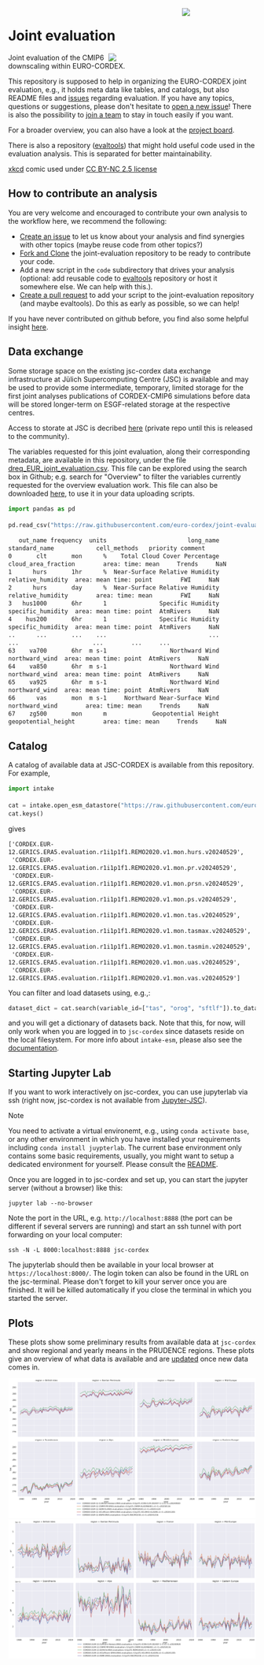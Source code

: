 <img src="https://mirrors.creativecommons.org/presskit/logos/cc.logo.large.png" width="150" align="right"/>

# Joint evaluation

<img src="https://imgs.xkcd.com/comics/data_trap.png" width="300" align="right"/>

Joint evaluation of the CMIP6 downscaling within EURO-CORDEX.

This repository is supposed to help in organizing the EURO-CORDEX joint evaluation, e.g., it holds meta data like tables, and catalogs, but also README files and [issues](https://github.com/euro-cordex/joint-evaluation/issues) regarding evaluation. If you have any topics, questions or suggestions, please don't hesitate to [open a new issue](https://github.com/euro-cordex/joint-evaluation/issues/new)! There is also the possibility to [join a team](https://github.com/orgs/euro-cordex/teams) to stay in touch easily if you want.

For a broader overview, you can also have a look at the [project board](https://github.com/orgs/euro-cordex/projects/5).

There is also a repository ([evaltools](https://github.com/euro-cordex/evaltools)) that might hold useful code used in the evaluation analysis. This is separated for better maintainability.

[xkcd](https://xkcd.com) comic used under [CC BY-NC 2.5 license](https://xkcd.com/license.html)

## How to contribute an analysis

You are very welcome and encouraged to contribute your own analysis to the workflow here, we recommend the following:
* [Create an issue](https://github.com/euro-cordex/joint-evaluation/issues/new) to let us know about your analysis and find synergies with other topics (maybe reuse code from other topics?)
* [Fork and Clone](https://docs.github.com/en/get-started/exploring-projects-on-github/contributing-to-a-project) the joint-evaluation repository to be ready to contribute your code.
* Add a new script in the `code` subdirectory that drives your analysis (optional: add reusable code to [evaltools](https://github.com/euro-cordex/evaltools) repository or host it somewhere else. We can help with this.).
* [Create a pull request](https://docs.github.com/en/get-started/exploring-projects-on-github/contributing-to-a-project#making-a-pull-request) to add your script to the joint-evaluation repository (and maybe evaltools). Do this as early as possible, so we can help!

If you have never contributed on github before, you find also some helpful insight [here](https://book.the-turing-way.org/reproducible-research/vcs/vcs-github.html#contributing-to-other-projects).

## Data exchange
Some storage space on the existing jsc-cordex data exchange infrastructure at Jülich Supercomputing Centre (JSC) is available and may be used to provide some intermediate, temporary, limited storage for the first joint analyses publications of CORDEX-CMIP6 simulations before data will be stored longer-term on ESGF-related storage at the respective centres.

Access to storate at JSC is decribed [here](https://github.com/euro-cordex/jsc-cordex) (private repo until this is released to the community).

The variables requested for this joint evaluation, along their corresponding metadata, are available in this repository, under the file [dreq_EUR_joint_evaluation.csv](https://github.com/euro-cordex/joint-evaluation/blob/main/dreq_EUR_joint_evaluation.csv). This file can be explored using the search box in Github; e.g. search for "Overview" to filter the variables currently requested for the overview evaluation work. This file can also be downloaded [here](https://raw.githubusercontent.com/euro-cordex/joint-evaluation/refs/heads/main/dreq_EUR_joint_evaluation.csv), to use it in your data uploading scripts.

```python
import pandas as pd

pd.read_csv("https://raw.githubusercontent.com/euro-cordex/joint-evaluation/refs/heads/main/dreq_EUR_joint_evaluation.csv")
```
```
   out_name frequency  units                       long_name        standard_name            cell_methods   priority comment
0       clt       mon      %    Total Cloud Cover Percentage  cloud_area_fraction        area: time: mean     Trends     NaN
1      hurs       1hr      %  Near-Surface Relative Humidity    relative_humidity  area: mean time: point        FWI     NaN
2      hurs       day      %  Near-Surface Relative Humidity    relative_humidity        area: time: mean        FWI     NaN
3   hus1000       6hr      1               Specific Humidity    specific_humidity  area: mean time: point  AtmRivers     NaN
4    hus200       6hr      1               Specific Humidity    specific_humidity  area: mean time: point  AtmRivers     NaN
..      ...       ...    ...                             ...                  ...                     ...        ...     ...
63    va700       6hr  m s-1                  Northward Wind       northward_wind  area: mean time: point  AtmRivers     NaN
64    va850       6hr  m s-1                  Northward Wind       northward_wind  area: mean time: point  AtmRivers     NaN
65    va925       6hr  m s-1                  Northward Wind       northward_wind  area: mean time: point  AtmRivers     NaN
66      vas       mon  m s-1     Northward Near-Surface Wind       northward_wind        area: time: mean     Trends     NaN
67    zg500       mon      m             Geopotential Height  geopotential_height        area: time: mean     Trends     NaN
```

## Catalog
A catalog of available data at JSC-CORDEX is available from this repository. For example,
```python
import intake

cat = intake.open_esm_datastore("https://raw.githubusercontent.com/euro-cordex/joint-evaluation/refs/heads/main/CORDEX-CMIP6.json")
cat.keys()
```
gives
```
['CORDEX.EUR-12.GERICS.ERA5.evaluation.r1i1p1f1.REMO2020.v1.mon.hurs.v20240529',
 'CORDEX.EUR-12.GERICS.ERA5.evaluation.r1i1p1f1.REMO2020.v1.mon.pr.v20240529',
 'CORDEX.EUR-12.GERICS.ERA5.evaluation.r1i1p1f1.REMO2020.v1.mon.prsn.v20240529',
 'CORDEX.EUR-12.GERICS.ERA5.evaluation.r1i1p1f1.REMO2020.v1.mon.ps.v20240529',
 'CORDEX.EUR-12.GERICS.ERA5.evaluation.r1i1p1f1.REMO2020.v1.mon.tas.v20240529',
 'CORDEX.EUR-12.GERICS.ERA5.evaluation.r1i1p1f1.REMO2020.v1.mon.tasmax.v20240529',
 'CORDEX.EUR-12.GERICS.ERA5.evaluation.r1i1p1f1.REMO2020.v1.mon.tasmin.v20240529',
 'CORDEX.EUR-12.GERICS.ERA5.evaluation.r1i1p1f1.REMO2020.v1.mon.uas.v20240529',
 'CORDEX.EUR-12.GERICS.ERA5.evaluation.r1i1p1f1.REMO2020.v1.mon.vas.v20240529']
```
You can filter and load datasets using, e.g.,:
```python
dataset_dict = cat.search(variable_id=["tas", "orog", "sftlf"]).to_dataset_dict()
```
and you will get a dictionary of datasets back. Note that this, for now, will only work when you are logged in to `jsc-cordex` since datasets reside on the local filesystem. For more info about `intake-esm`, please also see the [documentation](https://intake-esm.readthedocs.io/en/stable/how-to/understand-keys-and-how-to-change-them.html).

## Starting Jupyter Lab

If you want to work interactively on jsc-cordex, you can use jupyterlab via ssh (right now, jsc-cordex is not available from [Jupyter-JSC](https://jupyter.jsc.fz-juelich.de)).
> [!NOTE]
> You need to activate a virtual environemt, e.g., using `conda activate base`, or any other environment in which you have installed your requirements including `conda install juypterlab`. The current base environment only contains some basic requirements, usually, you might want to setup a dedicated environment for yourself. Please consult the [README](https://github.com/euro-cordex/jsc-cordex?tab=readme-ov-file#conda).

Once you are logged in to jsc-cordex and set up, you can start the jupyter server (without a browser) like this:
```
jupyter lab --no-browser
```
Note the port in the URL, e.g. `http://localhost:8888` (the port can be different if several servers are running) and start an ssh tunnel with port forwarding on your local computer:
```
ssh -N -L 8000:localhost:8888 jsc-cordex
```
The jupyterlab should then be available in your local browser at `https://localhost:8000/`. The login token can also be found in the URL on the jsc-terminal. Please don't forget to kill your server once you are finished. It will be killed automatically if you close the terminal in which you started the server.

## Plots

These plots show some preliminary results from available data at `jsc-cordex` and show regional and yearly means in the PRUDENCE regions. These plots give an overview of what data is available and are [updated](https://github.com/euro-cordex/joint-evaluation/blob/main/code/timeseries.py) once new data comes in.

<img src="https://raw.githubusercontent.com/euro-cordex/joint-evaluation/main/plots/timeseries-prudence-tas.png">
<img src="https://raw.githubusercontent.com/euro-cordex/joint-evaluation/main/plots/timeseries-prudence-pr.png">
